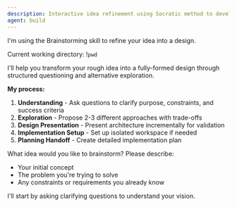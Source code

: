 ```yaml
---
description: Interactive idea refinement using Socratic method to develop fully-formed designs
agent: build
---
```


I'm using the Brainstorming skill to refine your idea into a design.

Current working directory: !`pwd`

I'll help you transform your rough idea into a fully-formed design through structured questioning and alternative exploration.

**My process:**
1. **Understanding** - Ask questions to clarify purpose, constraints, and success criteria
2. **Exploration** - Propose 2-3 different approaches with trade-offs
3. **Design Presentation** - Present architecture incrementally for validation
4. **Implementation Setup** - Set up isolated workspace if needed
5. **Planning Handoff** - Create detailed implementation plan

What idea would you like to brainstorm? Please describe:
- Your initial concept
- The problem you're trying to solve
- Any constraints or requirements you already know

I'll start by asking clarifying questions to understand your vision.

